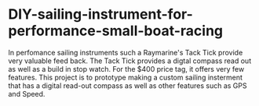 # DIY-sailing-instrument-for-performance-small-boat-racing



In perfomance sailing instruments such a Raymarine's Tack Tick provide very valuable feed back. The Tack Tick provides a digtal compass read out as well as a build in stop watch. For the $400 price tag, it offers very few features. This project is to prototype making a custom sailing insterment that has a digital read-out compass as well as other features such as GPS and Speed. 
